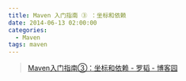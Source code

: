 ```yaml
---
title: Maven 入门指南 ③ ：坐标和依赖
date: 2014-06-13 02:00:00
categories:
  - Maven
tags: maven
---
```


> [Maven入门指南③：坐标和依赖 - 罗韬 - 博客园](http://www.cnblogs.com/luotaoyeah/p/3784901.html)
